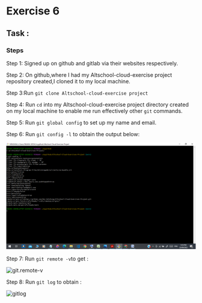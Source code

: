 # Exercise 6

## Task :

### Steps

Step 1: Signed up on github and gitlab via their websites respectively. 

Step 2: On github,where I had my Altschool-cloud-exercise project repository created,I cloned it to my local machine.

Step 3:Run `git clone Altschool-cloud-exercise project`

Step 4: Run `cd` into my Altschool-cloud-exercise project directory created on my local machine to enable me run effectively other `git` commands.

Step 5: Run `git global config` to set up my name and email.

Step 6: Run `git config -l` to obtain the output below:

![git.config-l](https://github.com/Dev-Edidiong/Altschool-Cloud-Exercises-Project/blob/38db34bd0458fc5639b3b0d1a31c4018cd2741fc/Exercise_6/git.config-l.png)

Step 7: Run `git remote -v`to get :

![git.remote-v]()

Step 8: Run `git log` to obtain :

![gitlog]() 
